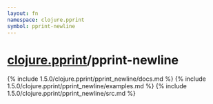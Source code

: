 ```yaml
---
layout: fn
namespace: clojure.pprint
symbol: pprint-newline
---
```


# [clojure.pprint](../)/pprint-newline

{% include 1.5.0/clojure.pprint/pprint_newline/docs.md %}
{% include 1.5.0/clojure.pprint/pprint_newline/examples.md %}
{% include 1.5.0/clojure.pprint/pprint_newline/src.md %}

